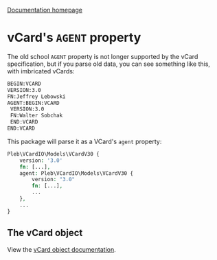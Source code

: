 [Documentation homepage](index.md)

# vCard's `AGENT` property

The old school `AGENT` property is not longer supported by the vCard specification, but if you parse old data, you can see something like this, with imbricated vCards:

```txt
BEGIN:VCARD
VERSION:3.0
FN:Jeffrey Lebowski
AGENT:BEGIN:VCARD
 VERSION:3.0
 FN:Walter Sobchak
 END:VCARD
END:VCARD
```

This package will parse it as a VCard's `agent` property:

```php
Pleb\VCardIO\Models\VCardV30 {
    version: '3.0'
    fn: [...],
    agent: Pleb\VCardIO\Models\VCardV30 {
        version: "3.0"
        fn: [...],
        ...
    },
    ...
}
```

## The vCard object

View the [vCard object documentation](vcard.md).
